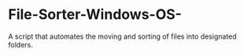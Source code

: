 # File-Sorter-Windows-OS-
A script that automates the moving and sorting of files into designated folders.
